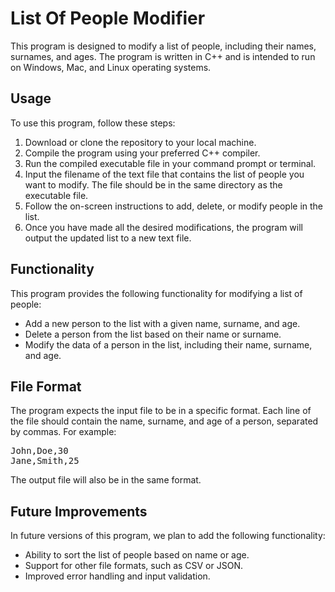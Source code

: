 <h1>List Of People Modifier</h1>

<p>This program is designed to modify a list of people, including their names, surnames, and ages. The program is written in C++ and is intended to run on Windows, Mac, and Linux operating systems.</p>

<h2>Usage</h2>

<p>To use this program, follow these steps:</p>

<ol>
	<li>Download or clone the repository to your local machine.</li>
	<li>Compile the program using your preferred C++ compiler.</li>
	<li>Run the compiled executable file in your command prompt or terminal.</li>
	<li>Input the filename of the text file that contains the list of people you want to modify. The file should be in the same directory as the executable file.</li>
	<li>Follow the on-screen instructions to add, delete, or modify people in the list.</li>
	<li>Once you have made all the desired modifications, the program will output the updated list to a new text file.</li>
</ol>

<h2>Functionality</h2>

<p>This program provides the following functionality for modifying a list of people:</p>

<ul>
	<li>Add a new person to the list with a given name, surname, and age.</li>
	<li>Delete a person from the list based on their name or surname.</li>
	<li>Modify the data of a person in the list, including their name, surname, and age.</li>
</ul>

<h2>File Format</h2>

<p>The program expects the input file to be in a specific format. Each line of the file should contain the name, surname, and age of a person, separated by commas. For example:</p>

<pre>
John,Doe,30
Jane,Smith,25
</pre>

<p>The output file will also be in the same format.</p>

<h2>Future Improvements</h2>

<p>In future versions of this program, we plan to add the following functionality:</p>

<ul>
	<li>Ability to sort the list of people based on name or age.</li>
	<li>Support for other file formats, such as CSV or JSON.</li>
	<li>Improved error handling and input validation.</li>
</ul>

